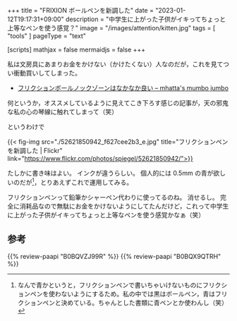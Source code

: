 +++
title = "FRIXION ボールペンを新調した"
date =  "2023-01-12T19:17:31+09:00"
description = "中学生に上がった子供がイキってちょっと上等なペンを使う感覚？"
image = "/images/attention/kitten.jpg"
tags = [ "tools" ]
pageType = "text"

[scripts]
  mathjax = false
  mermaidjs = false
+++

私は文房具にあまりお金をかけない（かけたくない）人なのだが，これを見てつい衝動買いしてしまった。

- [フリクションボールノックゾーンはなかなか良い – mhatta's mumbo jumbo](https://www.mhatta.org/wp/2023/01/07/frixion-ball-knock-zone-is-good/)

何というか，オススメしているように見えてこき下ろす感じの記事が，天の邪鬼な私の心の琴線に触れてしまって（笑）

というわけで

{{< fig-img src="./52621850942_f627cee2b3_e.jpg" title="フリクションペンを新調した | Flickr" link="https://www.flickr.com/photos/spiegel/52621850942/">}}

たしかに書き味はよい。
インクが違うらしい。
個人的には 0.5mm の青が欲しいのだが[^b1]，とりあえずこれで運用してみる。

[^b1]: なんで青かというと，フリクションペンで書いちゃいけないものにフリクションペンを使わないようにするため。私の中では黒はボールペン，青はフリクションペンと決めている。ちゃんとした書類に青ペンとか使わんし（笑）

フリクションペンって鉛筆かシャーペン代わりに使ってるのね。
消せるし。
完全に消耗品なので無駄にお金をかけないようにしてたんだけど，これって中学生に上がった子供がイキってちょっと上等なペンを使う感覚かなぁ（笑）

## 参考

{{% review-paapi "B0BQVZJ99R" %}} <!-- パイロット フリクションボールノックゾーン 0.7mm オールタイムブラック -->
{{% review-paapi "B0BQX9QTRH" %}} <!-- パイロット フリクションボールノックゾーン替芯 0.5mm ブルー -->
